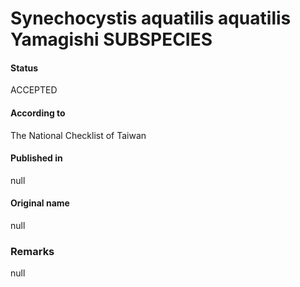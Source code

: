 Synechocystis aquatilis aquatilis Yamagishi SUBSPECIES
=======

#### Status
ACCEPTED

#### According to
The National Checklist of Taiwan

#### Published in
null

#### Original name
null

### Remarks
null